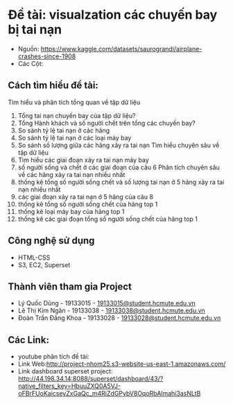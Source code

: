 # Đề tài: visualzation các chuyến bay bị tai nạn
- Nguồn: https://www.kaggle.com/datasets/saurograndi/airplane-crashes-since-1908
- Các Cột: 
## Cách tìm hiểu đề tài:
Tìm hiểu và phân tích tổng quan về tập dữ liệu
1. Tổng tai nạn chuyến bay của tập dữ liệu?
2. Tổng Hành khách và số người chết trên tổng các chuyến bay?
3. So sánh tỷ lệ tai nạn ở các hãng
4. So sánh tỷ lệ tai nạn ở các loại máy bay
5. So sánh số lượng giữa các hãng xảy ra tai nạn
Tìm hiểu chuyên sâu về tập dữ liệu
6. Tìm hiểu các giai đoạn xảy ra tai nạn máy bay
7. số người sống và chết ở các giai đoạn của câu 6
Phân tích chuyên sâu về các hãng xảy ra tai nạn nhiều nhất
8. thống kê tổng số người sống chết và số lượng tai nạn ở 5 hãng xảy ra tai nạn nhiều nhất
9. các giai đoạn xảy ra tai nạn ở 5 hãng của câu 8
10. thống kê tổng số người sống chết của hãng top 1
11. thống kê loại máy bay của hãng top 1
12. thống kê các giai đoạn tổng số người sống chết của hãng top 1

## Công nghệ sử dụng 
- HTML-CSS
- S3, EC2, Superset
## Thành viên tham gia Project

- Lý Quốc Dũng - 19133015 - 19133015@student.hcmute.edu.vn
- Lê Thị Kim Ngân - 19133038 - 19133038@student.hcmute.edu.vn
- Đoàn Trần Đăng Khoa - 19133028 - 19133028@student.hcmute.edu.vn


## Các Link:
- youtube phân tích đề tài:
- Link Web:http://project-nhom25.s3-website-us-east-1.amazonaws.com/
- Link dashboard superset project: http://44.198.34.14:8088/superset/dashboard/43/?native_filters_key=HbuuZXQ0A5VJ-oFBrFUoKaicseyZxGaQc_m4RiZdGPybV8OqoRbAlmahi3asNLtB
